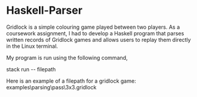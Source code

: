 # Haskell-Parser
Gridlock is a simple colouring game played between two players. As a coursework assignment, I had to develop a Haskell program that parses written records of Gridlock games and allows users to replay them directly in the Linux terminal.

My program is run using the following command,

stack run -- filepath

Here is an example of a filepath for a gridlock game: examples\parsing\pass\3x3.gridlock
 
